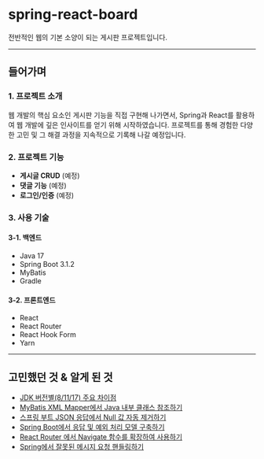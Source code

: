# spring-react-board

전반적인 웹의 기본 소양이 되는 게시판 프로젝트입니다.

---

## 들어가며

### 1. 프로젝트 소개

웹 개발의 핵심 요소인 게시판 기능을 직접 구현해 나가면서, Spring과 React를 활용하여 웹 개발에 깊은 인사이트를 얻기 위해 시작하였습니다. 프로젝트를 통해 경험한 다양한 고민 및 그 해결 과정을 지속적으로 기록해 나갈 예정입니다.

### 2. 프로젝트 기능

- **게시글 CRUD** (예정)
- **댓글 기능** (예정)
- **로그인/인증** (예정)

### 3. 사용 기술

#### 3-1. 백엔드

- Java 17
- Spring Boot 3.1.2
- MyBatis
- Gradle

#### 3-2. 프론트엔드

- React
- React Router
- React Hook Form
- Yarn

---

## 고민했던 것 & 알게 된 것

- [JDK 버전별(8/11/17) 주요 차이점](https://inthej.com/79)
- [MyBatis XML Mapper에서 Java 내부 클래스 참조하기](https://inthej.com/80)
- [스프링 부트 JSON 응답에서 Null 값 자동 제거하기](https://inthej.com/81)
- [Spring Boot에서 응답 및 예외 처리 모델 구축하기](https://inthej.com/82)
- [React Router 에서 Navigate 함수를 확장하여 사용하기](https://inthej.com/83)
- [Spring에서 잘못된 메시지 요청 핸들링하기](https://inthej.tistory.com/84)